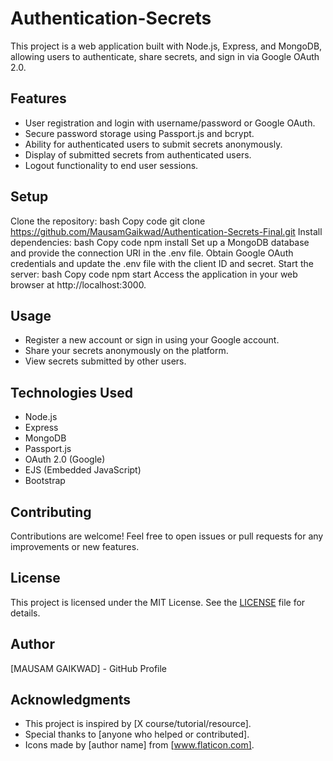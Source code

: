 # Authentication-Secrets

This project is a web application built with Node.js, Express, and MongoDB, allowing users to authenticate, share secrets, and sign in via Google OAuth 2.0.

## Features
* User registration and login with username/password or Google OAuth.
* Secure password storage using Passport.js and bcrypt.
* Ability for authenticated users to submit secrets anonymously.
* Display of submitted secrets from authenticated users.
* Logout functionality to end user sessions.
## Setup
Clone the repository:
bash
Copy code
git clone https://github.com/MausamGaikwad/Authentication-Secrets-Final.git
Install dependencies:
bash
Copy code
npm install
Set up a MongoDB database and provide the connection URI in the .env file.
Obtain Google OAuth credentials and update the .env file with the client ID and secret.
Start the server:
bash
Copy code
npm start
Access the application in your web browser at http://localhost:3000.
## Usage
* Register a new account or sign in using your Google account.
* Share your secrets anonymously on the platform.
* View secrets submitted by other users.
## Technologies Used
* Node.js
* Express
* MongoDB
* Passport.js
* OAuth 2.0 (Google)
* EJS (Embedded JavaScript)
* Bootstrap
## Contributing
Contributions are welcome! Feel free to open issues or pull requests for any improvements or new features.

## License
This project is licensed under the MIT License. See the [LICENSE](LICENSE) file for details.

## Author
[MAUSAM GAIKWAD] - GitHub Profile

## Acknowledgments
* This project is inspired by [X course/tutorial/resource].
* Special thanks to [anyone who helped or contributed].
* Icons made by [author name] from [www.flaticon.com].
